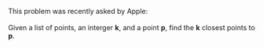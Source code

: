 This problem was recently asked by Apple:
<br><br>
Given a list of points, an interger <b>k</b>, and a point <b>p</b>, find the <b>k</b> closest points to <b>p</b>.
